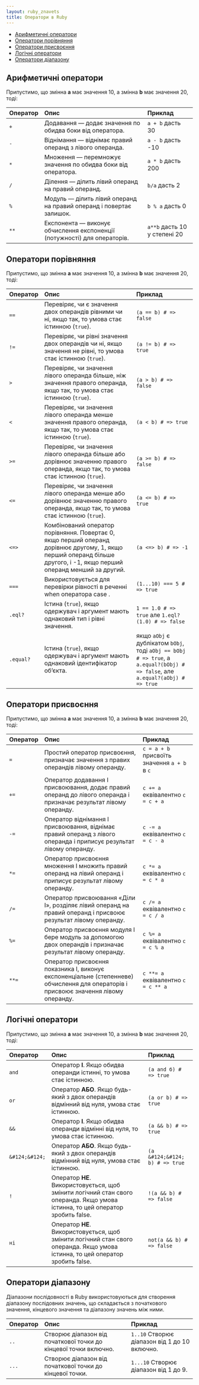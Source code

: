 ```yaml
---
layout: ruby_znavets
title: Оператори в Ruby
---
```


- [Арифметичні оператори](#арифметичні-оператори)
- [Оператори порівняння](#оператори-порівняння)
- [Оператори присвоєння](#оператори-присвоєння)
- [Логічні оператори](#логічні-оператори)
- [Оператори діапазону](#оператори-діапазону)


## Арифметичні оператори

Припустимо, що змінна **a** має значення 10, а змінна **b** має значення 20, тоді:

| Оператор| Опис                                                                    | Приклад                     |
|:--------|:------------------------------------------------------------------------|:----------------------------|
| `+`       | Додавання — додає значення по обидва боки від оператора.                | `a + b` дасть 30            |
| `-`       | Віднімання — віднімає правий операнд з лівого операнда.                 | `a - b` дасть -10           |
| `*`       | Множення — перемножує значення по обидва боки від оператора.            | `a * b` дасть 200           |
| `/`       | Ділення — ділить лівий операнд на правий операнд.                       | `b/a` дасть 2               |
| `%`       | Модуль — ділить лівий операнд на правий операнд і повертає залишок.     | `b % a` дасть 0              |
| `**`      | Експонента — виконує обчислення експоненції (потужності) для операторів.| `a**b` дасть 10 у степені 20|

## Оператори порівняння

Припустимо, що змінна **a** має значення 10, а змінна **b** має значення 20, тоді:

| Оператор | Опис                                                                                                                                                                   | Приклад                                                                                                                       |
|:---------|:-----------------------------------------------------------------------------------------------------------------------------------------------------------------------|:------------------------------------------------------------------------------------------------------------------------------|
| `==`     | Перевіряє, чи є значення двох операндів рівними чи ні, якщо так, то умова стає істинною (`true`).                                                                      | `(a == b) # => false`                                                                                                         |
| `!=`     | Перевіряє, чи рівні значення двох операндів чи ні, якщо значення не рівні, то умова стає істинною (`true`).                                                            | `(a != b) # => true`                                                                                                          |
| `>`      | Перевіряє, чи значення лівого операнда більше, ніж значення правого операнда, якщо так, то умова стає істинною (`true`).                                               | `(a > b) # => false`                                                                                                          |
| `<`      | Перевіряє, чи значення лівого операнда менше значення правого операнда, якщо так, то умова стає істинною (`true`).                                                     | `(a < b) # => true`                                                                                                           |
| `>=`     | Перевіряє, чи значення лівого операнда більше або дорівнює значенню правого операнда, якщо так, то умова стає істинною (`true`).                                       | `(a >= b) # => false`                                                                                                         |
| `<=`      | Перевіряє, чи значення лівого операнда менше або дорівнює значенню правого операнда, якщо так, то умова стає істинною (`true`).                                        | `(a <= b) # => true`                                                                                                          |
| `<=>`     | Комбінований оператор порівняння. Повертає 0, якщо перший операнд дорівнює другому, 1, якщо перший операнд більше другого, і -1, якщо перший операнд менший за другий. | `(a <=> b) # => -1`                                                                                                           |
| `===`     | Використовується для перевірки рівності в реченні when оператора case .                                                                                                | `(1...10) === 5 # => true`                                                                                                    |
| `.eql?`   | Істина (`true`), якщо одержувач і аргумент мають однаковий тип і рівні значення.                                                                                       | `1 == 1.0 # => true` але `1.eql?(1.0) # => false`                                                                             |
| `.equal?` | Істина (`true`), якщо одержувач і аргумент мають однаковий ідентифікатор об’єкта.                                                                                              | якщо `aObj` є дублікатом `bObj`, тоді `aObj == bObj # => true`, а `a.equal?(bObj) # => false`, але `a.equal?(aObj) # => true` |

## Оператори присвоєння

Припустимо, що змінна **a** має значення 10, а змінна **b** має значення 20, тоді:

| Оператор | Опис                                                                                                                                | Приклад                                      |
|:---------|:------------------------------------------------------------------------------------------------------------------------------------|:---------------------------------------------|
| `=`        | Простий оператор присвоєння, призначає значення з правих операндів лівому операнду.                                                 | `c = a + b` присвоїть значення `a + b` в `c` |
| `+=`       | Оператор додавання І присвоювання, додає правий операнд до лівого операнда і призначає результат лівому операнду.                   | `c += a` еквівалентно `c = c + a`            |
| `-=`       | Оператор віднімання І присвоювання, віднімає правий операнд з лівого операнда і приписує результат лівому операнду.                 | `c -= a` еквівалентно `c = c - a`               |
| `*=`       | Оператор присвоєння множення І множить правий операнд на лівий операнд і приписує результат лівому операнду.                        | `c *= a` еквівалентно `c = c * a`               |
| `/=`       | Оператор присвоювання «Діли І», розділяє лівий операнд на правий операнд і присвоює результат лівому операнду.                      | `c /= a` еквівалентно `c = c / a`               |
| `%=`       | Оператор присвоєння модуля І бере модуль за допомогою двох операндів і призначає результат лівому операнду.                         | `c %= a` еквівалентно `c = c % a`               |
| `**=`      | Оператор присвоєння показника І, виконує експоненціальне (степенневе) обчислення для операторів і присвоює значення лівому операнду.| `c **= a` еквівалентно `c = c ** a`             |

## Логічні оператори

Припустимо, що змінна **a** має значення 10, а змінна **b** має значення 20, тоді:

| Оператор | Опис                                                                                                                            | Приклад                        |
|:---------|:--------------------------------------------------------------------------------------------------------------------------------|:-------------------------------|
| `and`    | Оператор **І**. Якщо обидва операнди істинні, то умова стає істинною.                                                           | `(а and б) # => true`          |
| `or`     | Оператор **АБО**. Якщо будь-який з двох операндів відмінний від нуля, умова стає істинною.                                      | `(a or b) # => true`           |
| `&&`     | Оператор **І**. Якщо обидва операнди відмінні від нуля, то умова стає істинною.                                                 | `(a && b) # => true`           |
| `&#124;&#124;` | Оператор **АБО**. Якщо будь-який з двох операндів відмінний від нуля, умова стає істинною.                                      | `(a &#124;&#124; b) # => true` |
| `!`      | Оператор **НЕ**. Використовується, щоб змінити логічний стан свого операнда. Якщо умова істинна, то цей оператор зробить false. | `!(a && b) # => false`         |
| `ні`     | Оператор **НЕ**. Використовується, щоб змінити логічний стан свого операнда. Якщо умова істинна, то цей оператор зробить false. | `not(a && b) # => false`       |


## Оператори діапазону

Діапазони послідовності в Ruby використовуються для створення діапазону послідовних значень, що складається з початкового значення, кінцевого значення та діапазону значень між ними.

| Оператор | Опис                                                             | Приклад                                       |
|:---------|:-----------------------------------------------------------------|:----------------------------------------------|
| `..`     | Створює діапазон від початкової точки до кінцевої точки включно. | `1..10` Створює діапазон від 1 до 10 включно. |
| `...`    | Створює діапазон від початкової точки до кінцевої точки.         | `1...10` Створює діапазон від 1 до 9.         |


